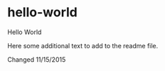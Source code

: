 # hello-world
Hello World

Here some additional text to add to the readme file.

Changed 11/15/2015
